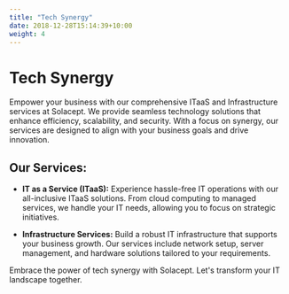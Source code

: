 ```yaml
---
title: "Tech Synergy"
date: 2018-12-28T15:14:39+10:00
weight: 4
---
```


# Tech Synergy

Empower your business with our comprehensive ITaaS and Infrastructure services at Solacept. We provide seamless technology solutions that enhance efficiency, scalability, and security. With a focus on synergy, our services are designed to align with your business goals and drive innovation.

## Our Services:

- **IT as a Service (ITaaS):**
  Experience hassle-free IT operations with our all-inclusive ITaaS solutions. From cloud computing to managed services, we handle your IT needs, allowing you to focus on strategic initiatives.

- **Infrastructure Services:**
  Build a robust IT infrastructure that supports your business growth. Our services include network setup, server management, and hardware solutions tailored to your requirements.

Embrace the power of tech synergy with Solacept. Let's transform your IT landscape together.
